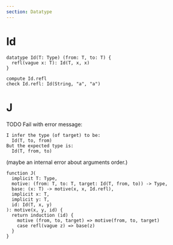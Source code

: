```yaml
---
section: Datatype
---
```


# Id

```cicada
datatype Id(T: Type) (from: T, to: T) {
  refl(vague x: T): Id(T, x, x)
}
```

```cicada
compute Id.refl
check Id.refl: Id(String, "a", "a")
```

# J

TODO Fail with error message:

```
I infer the type (of target) to be:
  Id(T, to, from)
But the expected type is:
  Id(T, from, to)
```

(maybe an internal error about arguments order.)

```cicada todo
function J(
  implicit T: Type,
  motive: (from: T, to: T, target: Id(T, from, to)) -> Type,
  base: (x: T) -> motive(x, x, Id.refl),
  implicit x: T,
  implicit y: T,
  id: Id(T, x, y)
): motive(x, y, id) {
  return induction (id) {
    motive (from, to, target) => motive(from, to, target)
    case refl(vague z) => base(z)
  }
}
```

